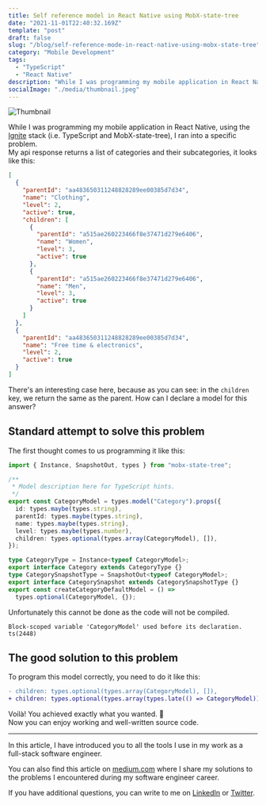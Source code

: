 ```yaml
---
title: Self reference model in React Native using MobX-state-tree
date: "2021-11-01T22:40:32.169Z"
template: "post"
draft: false
slug: "/blog/self-reference-mode-in-react-native-using-mobx-state-tree"
category: "Mobile Development"
tags:
  - "TypeScript"
  - "React Native"
description: "While I was programming my mobile application in React Native, using the Ignite stack (i.e. TypeScript and MobX-state-tree), I ran into a specific problem. My api response returns a list of categories and their subcategories, it looks like this..."
socialImage: "./media/thumbnail.jpeg"
---
```


![Thumbnail](/media/thumbnail.jpeg)

While I was programming my mobile application in React Native, using the [Ignite](https://github.com/infinitered/ignite) stack (i.e. TypeScript and MobX-state-tree), I ran into a specific problem.\
My api response returns a list of categories and their subcategories, it looks like this:

```json
[
  {
    "parentId": "aa483650311248828289ee00385d7d34",
    "name": "Clothing",
    "level": 2,
    "active": true,
    "children": [
      {
        "parentId": "a515ae260223466f8e37471d279e6406",
        "name": "Women",
        "level": 3,
        "active": true
      },
      {
        "parentId": "a515ae260223466f8e37471d279e6406",
        "name": "Men",
        "level": 3,
        "active": true
      }
    ]
  },
  {
    "parentId": "aa483650311248828289ee00385d7d34",
    "name": "Free time & electronics",
    "level": 2,
    "active": true
  }
]
```

There's an interesting case here, because as you can see: in the `children` key, we return the same as the parent. How can I declare a model for this answer?

## Standard attempt to solve this problem

The first thought comes to us programming it like this:

```typescript
import { Instance, SnapshotOut, types } from "mobx-state-tree";

/**
 * Model description here for TypeScript hints.
 */
export const CategoryModel = types.model("Category").props({
  id: types.maybe(types.string),
  parentId: types.maybe(types.string),
  name: types.maybe(types.string),
  level: types.maybe(types.number),
  children: types.optional(types.array(CategoryModel), []),
});

type CategoryType = Instance<typeof CategoryModel>;
export interface Category extends CategoryType {}
type CategorySnapshotType = SnapshotOut<typeof CategoryModel>;
export interface CategorySnapshot extends CategorySnapshotType {}
export const createCategoryDefaultModel = () =>
  types.optional(CategoryModel, {});
```

Unfortunately this cannot be done as the code will not be compiled.

```
Block-scoped variable 'CategoryModel' used before its declaration. ts(2448)
```

## The good solution to this problem

To program this model correctly, you need to do it like this:

```diff
- children: types.optional(types.array(CategoryModel), []),
+ children: types.optional(types.array(types.late(() => CategoryModel)), []),
```

Voilà! You achieved exactly what you wanted. 🙌\
Now you can enjoy working and well-written source code.

---

In this article, I have introduced you to all the tools I use in my work as a full-stack software engineer.

You can also find this article on [medium.com](https://medium.com/@pietrzakadrian) where I share my solutions to the problems I encountered during my software engineer career.

If you have additional questions, you can write to me on [LinkedIn](https://www.linkedin.com/in/pietrzakadrian/) or [Twitter](https://twitter.com/pietrzakadrian/).
